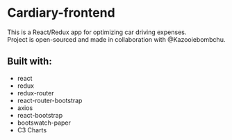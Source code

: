 # Cardiary-frontend

This is a React/Redux app for optimizing car driving expenses.  
Project is open-sourced and made in collaboration with @Kazooiebombchu.

## Built with:

* react
* redux
* redux-router
* react-router-bootstrap
* axios
* react-bootstrap
* bootswatch-paper
* C3 Charts
